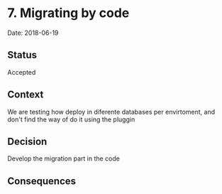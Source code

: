 # 7. Migrating by code
Date: 2018-06-19

## Status
Accepted

## Context
We are testing how deploy in diferente databases per envirtoment, and don't find the way of do it using the pluggin

## Decision
Develop the migration part in the code

## Consequences


